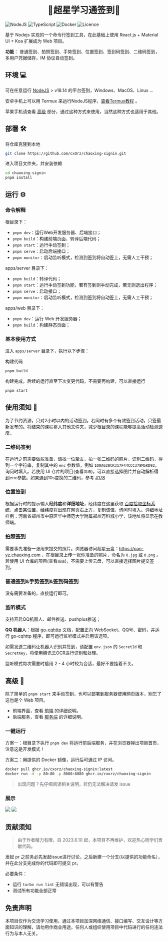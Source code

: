<h1 align="center">🌿超星学习通签到🌿</h1>

![NodeJS](https://img.shields.io/badge/node.js-6DA55F?style=for-the-badge&logo=node.js&logoColor=white)
![TypeScript](https://img.shields.io/badge/typescript-%23007ACC.svg?style=for-the-badge&logo=typescript&logoColor=white)
![Docker](https://img.shields.io/badge/docker-%230db7ed.svg?style=for-the-badge&logo=docker&logoColor=white)
![Licence](https://img.shields.io/github/license/cxOrz/chaoxing-signin?style=for-the-badge)

基于 Nodejs 实现的一个命令行签到工具，在此基础上使用 React.js + Material UI + Koa 扩展成为 Web 项目。

**功能**： 普通签到、拍照签到、手势签到、位置签到、签到码签到、二维码签到，多用户凭据储存，IM 协议自动签到。

## 环境 💻

可在任意运行 [NodeJS](https://nodejs.org/en/) > v18.14 的平台签到，Windows、MacOS、Linux ... 

安卓手机上可以用 Termux 来运行NodeJS程序，[查看Termux教程](./apps/server/src/docs/termux.md) 。

苹果手机请查看 [高级](#高级-) 部分，通过这种方式来使用，当然这种方式也适用于其他。

## 部署 🛠

将仓库克隆到本地

```bash
git clone https://github.com/cxOrz/chaoxing-signin.git
```

进入项目文件夹，并安装依赖

```bash
cd chaoxing-signin
pnpm install
```

## 运行 ⚙

### 命令解释

根目录下：
- `pnpm dev`：运行Web开发服务器、后端接口；
- `pnpm build`：构建前端页面、转译后端代码；
- `pnpm start`：运行手动签到；
- `pnpm serve`：启动后端接口；
- `pnpm monitor`：启动监听模式，检测到签到将自动签上，无需人工干预；

apps/server 目录下：
- `pnpm build`：转译代码；
- `pnpm start`：运行手动签到功能，若有签到则手动完成，若无则退出程序；
- `pnpm serve`：启动接口；
- `pnpm monitor`：启动监听模式，检测到签到将自动签上，无需人工干预；

apps/web 目录下：
- `pnpm dev`：运行 Web 开发服务器；
- `pnpm build`：构建静态页面；

### 基本使用方式

进入 `apps/server` 目录下，执行以下步骤：

构建代码
```bash
pnpm build
```
构建完成，后续的运行直至下次变更代码，不需要再构建，可以直接运行
```bash
pnpm start
```

## 使用须知 📄

为了节约资源，只对2小时以内的活动签到。若同时有多个有效签到活动，只签最新发布的。将结束的课程移入其他文件夹，减少根目录的课程能够提高活动检测速度。

### 二维码签到

在运行之前需要做些准备，请找一位挚友，拍一张二维码的照片，识别二维码，得到一个字符串，复制其中的 `enc` 参数值，例如 `1D0A628CK317F44CCC378M5KD92`，询问时填入。若使用 UI 仓库的项目(查看`高级`)，可以直接选择图片并自动解析得到enc参数。如果遇到10s变换的二维码，参考 [#178](https://github.com/cxOrz/chaoxing-signin/issues/178)

### 位置签到

根据运行时的提示输入**经纬度**和**详细地址**，经纬度在这里获取 [百度拾取坐标系统](https://api.map.baidu.com/lbsapi/getpoint/index.html)，点击某位置，经纬度将出现在网页右上方，复制该值，询问时填入。详细地址样例：河南省郑州市中原区华中师范大学附属郑州万科城小学，该地址将显示在教师端。

### 拍照签到

需要事先准备一张用来提交的照片。浏览器访问超星云盘：https://pan-yz.chaoxing.com ，在根目录上传一张你准备的照片，命名为 `0.jpg` 或 `0.png` 。若使用 UI 仓库的项目(查看`高级`)，不需要上传云盘，可以直接选择图片提交签到。

### 普通签到&手势签到&签到码签到

没有需要准备的，直接运行即可。

### 监听模式

支持开启QQ机器人、邮件推送、pushplus推送；

**QQ 机器人**：根据 [go-cqhttp](https://docs.go-cqhttp.org/guide/quick_start.html) 文档，配置正向 WebSocket、QQ号、密码，并运行 go-cqhttp 程序，即可运行监听模式并启用该选项。

如需发送二维码让机器人识别并签到，请配置 `env.json` 的 `SecretId` 和 `SecretKey`，将使用腾讯云OCR进行识别和处理。

监听模式每次需要时启用 2 - 4 小时较为合适，最好不要挂着不关。

## 高级 🎲

除了简单的 `pnpm start` 来手动签到，也可以部署到服务器使用网页版本，别忘了这也是个 Web 项目。

- 前端界面，查看 [前端](/apps/web) 的详细说明。
- 后端服务，查看 [服务端](/apps/server) 的详细说明。

### 一键运行

方案一：根目录下执行 `pnpm dev` 将运行前后端服务，并在浏览器弹出项目首页，注意这是开发模式！

方案二：用提供的 Docker 镜像，运行后可通过 IP 访问。

```bash
docker pull ghcr.io/cxorz/chaoxing-signin:latest
docker run -d -p 80:80 -p 8080:8080 ghcr.io/cxorz/chaoxing-signin
```

> 出现问题？先仔细阅读相关说明，若仍无法解决请发 issue

### 展示

![](https://service-m9r7liw5-1252446325.bj.apigw.tencentcs.com/release/ui-start.png)
![](https://service-m9r7liw5-1252446325.bj.apigw.tencentcs.com/release/ui-config.webp)

## 贡献须知

> 由于作者精力有限，自 2023.6.10 起，本项目不再维护，欢迎热心同学们贡献代码。

发起 pr 之前务必先发起issue进行讨论，之后新建一个分支(以提供的功能命名），并在此分支完成你的代码即可提交 pr。

必要条件：
- 运行 `turbo run lint` 无错误出现，可以有警告
- 测试所有功能全部正常

## 免责声明

本项目仅作为交流学习使用，通过本项目加深网络通信、接口编写、交互设计等方面知识的理解，请勿用作商业用途，任何人或组织使用项目中代码进行的任何违法行为与本人无关。
